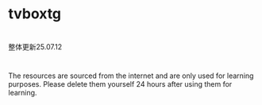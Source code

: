 # tvboxtg
#
整体更新25.07.12
# 
The resources are sourced from the internet and are only used for learning purposes. Please delete them yourself 24 hours after using them for learning.